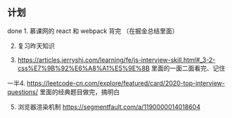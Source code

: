 ## 计划

done 1. 慕课网的 react 和 webpack 背完 （在掘金总结里面）

2. 复习昨天知识

3. https://articles.jerryshi.com/learning/fe/js-interview-skill.html#_3-2-css%E7%9B%92%E6%A8%A1%E5%9E%8B 里面的一面二面看完、记住

一半4. https://leetcode-cn.com/explore/featured/card/2020-top-interview-questions/ 里面的经典题目做完，搞明白

5. 浏览器渲染机制  https://segmentfault.com/a/1190000014018604

